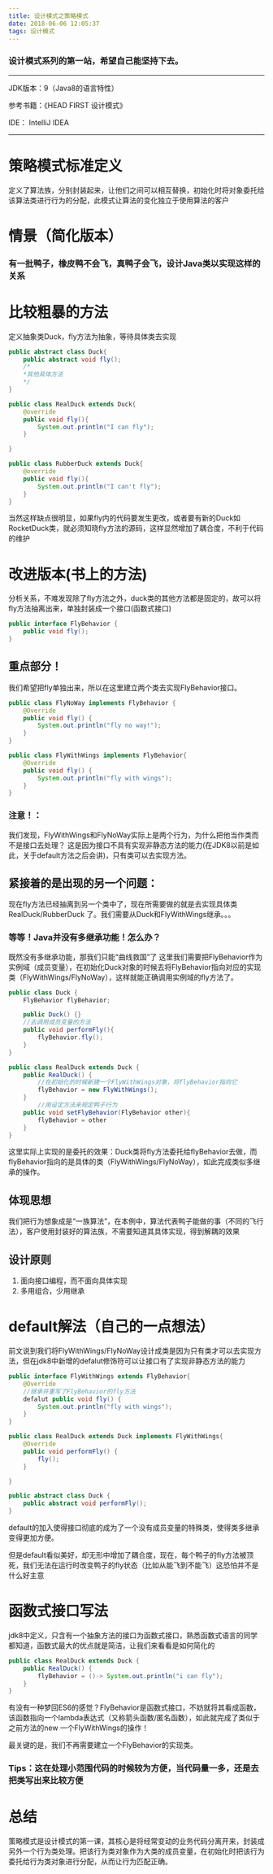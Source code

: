 ```yaml
---
title: 设计模式之策略模式
date: 2018-06-06 12:05:37
tags: 设计模式
---
```

### 设计模式系列的第一站，希望自己能坚持下去。
---
JDK版本：9（Java8的语言特性）

参考书籍：《HEAD FIRST 设计模式》

IDE： IntelliJ IDEA

---
# 策略模式标准定义
定义了算法族，分别封装起来，让他们之间可以相互替换，初始化时将对象委托给该算法类进行行为的分配，此模式让算法的变化独立于使用算法的客户
# 情景（简化版本）
### 有一批鸭子，橡皮鸭不会飞，真鸭子会飞，设计Java类以实现这样的关系 

# 比较粗暴的方法
定义抽象类Duck，fly方法为抽象，等待具体类去实现
```java
public abstract class Duck{
    public abstract void fly();
    /*
    *其他具体方法
    */
}

public class RealDuck extends Duck{
    @override
    public void fly(){
        System.out.println("I can fly");
    }

}

public class RubberDuck extends Duck{
    @override
    public void fly(){
        System.out.println("I can't fly");
    }
}
```
当然这样缺点很明显，如果fly内的代码要发生更改，或者要有新的Duck如RocketDuck类，就必须知晓fly方法的源码，这样显然增加了耦合度，不利于代码的维护

# 改进版本(书上的方法)
分析关系，不难发现除了fly方法之外，duck类的其他方法都是固定的，故可以将fly方法抽离出来，单独封装成一个接口(函数式接口)
```java
public interface FlyBehavior {
    public void fly();
}

```
## 重点部分！
我们希望把fly单独出来，所以在这里建立两个类去实现FlyBehavior接口。
```java
public class FlyNoWay implements FlyBehavior {
    @Override
    public void fly() {
        System.out.println("fly no way!");
    }
}

public class FlyWithWings implements FlyBehavior{
    @Override
    public void fly() {
        System.out.println("fly with wings");
    }
}
```
### 注意！：
我们发现，FlyWithWings和FlyNoWay实际上是两个行为，为什么把他当作类而不是接口去处理？
这是因为接口不具有实现非静态方法的能力(在JDK8以前是如此，关于default方法之后会讲)，只有类可以去实现方法。

## 紧接着的是出现的另一个问题：
现在fly方法已经抽离到另一个类中了，现在所需要做的就是去实现具体类RealDuck/RubberDuck 了。我们需要从Duck和FlyWithWings继承。。。
### 等等！Java并没有多继承功能！怎么办？
既然没有多继承功能，那我们只能“曲线救国”了
这里我们需要把FlyBehavior作为实例域（成员变量），在初始化Duck对象的时候去将FlyBehavior指向对应的实现类（FlyWithWings/FlyNoWay），这样就能正确调用实例域的fly方法了。
```java
public class Duck {
    FlyBehavior flyBehavior;

    public Duck() {}
    //去调用成员变量的方法
    public void performFly(){
        flyBehavior.fly();
    }
}

public class RealDuck extends Duck {
    public RealDuck() {
        //在初始化的时候新建一个FlyWithWings对象，将flyBehavior指向它
        flyBehavior = new FlyWithWings();
    }
        //用设定方法来规定鸭子行为
    public void setFlyBehavior(FlyBehavior other){
        flyBehavior = other
    }
}
```
这里实际上实现的是委托的效果：Duck类将fly方法委托给flyBehavior去做，而flyBehavior指向的是具体的类（FlyWithWings/FlyNoWay），如此完成类似多继承的操作。
## 体现思想
我们把行为想象成是“一族算法”，在本例中，算法代表鸭子能做的事（不同的飞行法），客户使用封装好的算法族，不需要知道其具体实现，得到解耦的效果

## 设计原则
1. 面向接口编程，而不面向具体实现
2. 多用组合，少用继承

# default解法（自己的一点想法）
前文说到我们将FlyWithWings/FlyNoWay设计成类是因为只有类才可以去实现方法，但在jdk8中新增的defalut修饰符可以让接口有了实现非静态方法的能力
```java
public interface FlyWithWings extends FlyBehavior{
    @Override
    //继承并重写了FlyBehavior的fly方法
    defalut public void fly() {
        System.out.println("fly with wings");
    }
}

public class RealDuck extends Duck implements FlyWithWings{
    @Override
    public void performFly() {
        fly();
    }

}

public abstract class Duck {
    public abstract void performFly();
}
```
default的加入使得接口彻底的成为了一个没有成员变量的特殊类，使得类多继承变得更加方便。

但是default看似美好，却无形中增加了耦合度，现在，每个鸭子的fly方法被顶死，我们无法在运行时改变鸭子的fly状态（比如从能飞到不能飞）这恐怕并不是什么好主意

# 函数式接口写法
jdk8中定义，只含有一个抽象方法的接口为函数式接口，熟悉函数式语言的同学都知道，函数式最大的优点就是简洁，让我们来看看是如何简化的
```java
public class RealDuck extends Duck {
    public RealDuck() {
        flyBehavior = ()-> System.out.println("i can fly");
    }
}
```
有没有一种梦回ES6的感觉？FlyBehavior是函数式接口，不妨就将其看成函数，该函数指向一个lambda表达式（又称箭头函数/匿名函数），如此就完成了类似于之前方法的new 一个FlyWithWings的操作！

最关键的是，我们不再需要建立一个FlyBehavior的实现类。
### Tips：这在处理小范围代码的时候较为方便，当代码量一多，还是去把类写出来比较方便

# 总结
策略模式是设计模式的第一课，其核心是将经常变动的业务代码分离开来，封装成另外一个行为类处理。把该行为类对象作为大类的成员变量，在初始化时把该行为委托给行为类对象进行分配，从而让行为匹配正确。